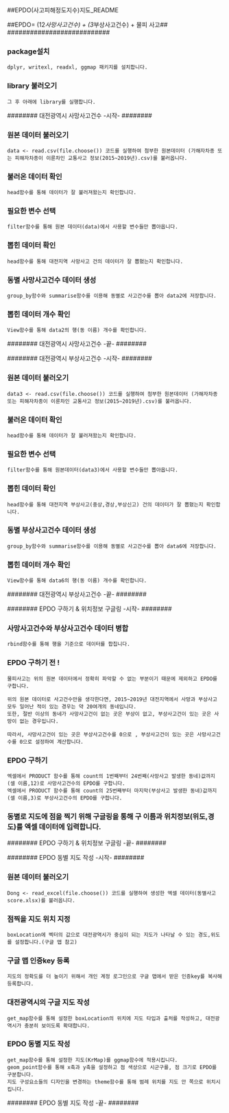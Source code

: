 ##EPDO(사고피해정도지수)지도_README

##EPDO= (12*사망사고건수) + (3*부상사고건수) + 물피 사고##
###########################

### package설치 
	dplyr, writexl, readxl, ggmap 패키지를 설치합니다.

### library 불러오기
	그 후 아래에 library를 실행합니다.

######## 대전광역시 사망사고건수  -시작- ########

### 원본 데이터 불러오기
	data <- read.csv(file.choose()) 코드를 실행하여 첨부한 원본데이터 (가해자차종 또는 피해자차종이 이륜차인 교통사고 정보(2015~2019년).csv)를 불러옵니다.

### 불러온 데이터 확인
	head함수를 통해 데이터가 잘 불러져왔는지 확인합니다.

### 필요한 변수 선택
	filter함수를 통해 원본 데이터(data)에서 사용할 변수들만 뽑아옵니다.

### 뽑힌 데이터 확인
	head함수를 통해 대전지역 사망사고 건의 데이터가 잘 뽑혔는지 확인합니다.

### 동별 사망사고건수 데이터 생성
	group_by함수와 summarise함수를 이용해 동별로 사고건수를 뽑아 data2에 저장합니다.

### 뽑힌 데이터 개수 확인
	View함수를 통해 data2의 행(동 이름) 개수를 확인합니다.

######## 대전광역시 사망사고건수 -끝- ########

######## 대전광역시 부상사고건수  -시작- ########

### 원본 데이터 불러오기
	data3 <- read.csv(file.choose()) 코드를 실행하여 첨부한 원본데이터 (가해자차종 또는 피해자차종이 이륜차인 교통사고 정보(2015~2019년).csv)를 불러옵니다.

### 불러온 데이터 확인
	head함수를 통해 데이터가 잘 불러져왔는지 확인합니다.

### 필요한 변수 선택
	filter함수를 통해 원본데이터(data3)에서 사용할 변수들만 뽑아옵니다.

### 뽑힌 데이터 확인
	head함수를 통해 대전지역 부상사고(중상,경상,부상신고) 건의 데이터가 잘 뽑혔는지 확인합니다.

### 동별 부상사고건수 데이터 생성
	group_by함수와 summarise함수를 이용해 동별로 사고건수를 뽑아 data6에 저장합니다.

### 뽑힌 데이터 개수 확인
	View함수를 통해 data6의 행(동 이름) 개수를 확인합니다.

######## 대전광역시 부상사고건수 -끝- ########


######## EPDO 구하기 & 위치정보 구글링 -시작- ########

### 사망사고건수와 부상사고건수 데이터 병합
	rbind함수를 통해 행을 기준으로 데이터를 합칩니다.

### EPDO 구하기 전 ! ###
	물피사고는 위의 원본 데이터에서 정확히 파악할 수 없는 부분이기 때문에 제외하고 EPDO를 구합니다.

	위의 원본 데이터로 사고건수만을 생각한다면, 2015~2019년 대전지역에서 사망과 부상사고 모두 일어난 적이 있는 경우는 약 20여개의 동네입니다.
	또한, 절반 이상의 동네가 사망사고건이 없는 곳은 부상이 없고, 부상사고건이 있는 곳은 사망이 없는 경우입니다.

	따라서, 사망사고건이 있는 곳은 부상사고건수를 0으로 , 부상사고건이 있는 곳은 사망사고건수를 0으로 설정하여 계산합니다.

### EPDO 구하기
	엑셀에서 PRODUCT 함수를 통해 count의 1번째부터 24번째(사망사고 발생한 동네)값까지 (셀 이름,12)로 사망사고건수의 EPDO를 구합니다.
	엑셀에서 PRODUCT 함수를 통해 count의 25번째부터 마지막(부상사고 발생한 동네)값까지 (셀 이름,3)로 부상사고건수의 EPDO를 구합니다.

### 동별로 지도에 점을 찍기 위해 구글링을 통해 구 이름과 위치정보(위도,경도)를 엑셀 데이터에 입력합니다.

######## EPDO 구하기 & 위치정보 구글링 -끝- ########


######## EPDO 동별 지도 작성  -시작- ########

### 원본 데이터 불러오기
	Dong <- read_excel(file.choose()) 코드를 실행하여 생성한 엑셀 데이터(동별사고score.xlsx)를 불러옵니다.
 
### 점찍을 지도 위치 지정
	boxLocation에 벡터의 값으로 대전광역시가 중심이 되는 지도가 나타날 수 있는 경도,위도를 설정합니다.(구글 맵 참고)

### 구글 맵 인증key 등록 
	지도의 정확도를 더 높이기 위해서 개인 계정 로그인으로 구글 맵에서 받은 인증key를 복사해 등록합니다. 

### 대전광역시의 구글 지도 작성
	get_map함수를 통해 설정한 boxLocation의 위치에 지도 타입과 출처를 작성하고, 대전광역시가 충분히 보이도록 확대합니다.


### EPDO 동별 지도 작성  ###
	get_map함수를 통해 설정한 지도(KrMap)를 ggmap함수에 적용시킵니다.
	geom_point함수를 통해 x축과 y축을 설정하고 점 색상으로 시군구를, 점 크기로 EPDO를 구분합니다. 
	지도 구성요소들의 디자인을 변경하는 theme함수를 통해 범례 위치를 지도 안 쪽으로 위치시킵니다. 

######## EPDO 동별 지도 작성  -끝- ########
